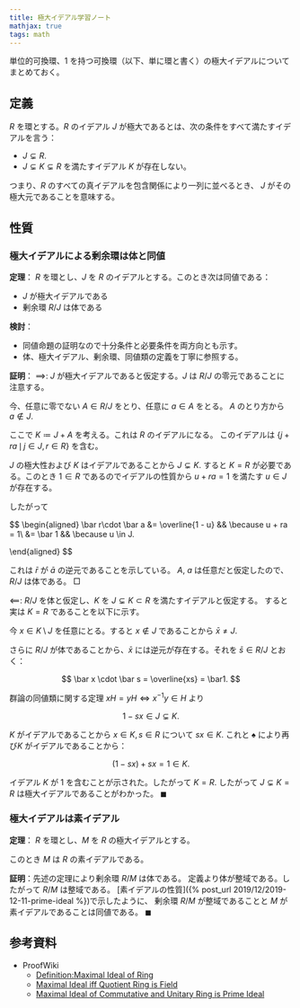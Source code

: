 ```yaml
---
title: 極大イデアル学習ノート
mathjax: true
tags: math
---
```


単位的可換環、1 を持つ可換環（以下、単に環と書く）の極大イデアルについてまとめておく。

## 定義

$R$ を環とする。$R$ のイデアル $J$ が極大であるとは、次の条件をすべて満たすイデアルを言う：

* $J \subsetneq R.$
* $J \subsetneq K \subsetneq R$ を満たすイデアル $K$ が存在しない。

つまり、$R$ のすべての真イデアルを包含関係により一列に並べるとき、
$J$ がその極大元であることを意味する。

## 性質

### 極大イデアルによる剰余環は体と同値

**定理**：
$R$ を環とし、$J$ を $R$ のイデアルとする。このとき次は同値である：

* $J$ が極大イデアルである
* 剰余環 $R/J$ は体である

**検討**：

* 同値命題の証明なので十分条件と必要条件を両方向とも示す。
* 体、極大イデアル、剰余環、同値類の定義を丁寧に参照する。

**証明**：
$\implies\colon$
$J$ が極大イデアルであると仮定する。$J$ は $R/J$ の零元であることに注意する。

今、任意に零でない $A \in R/J$ をとり、任意に $a \in A$ をとる。
$A$ のとり方から $a \notin J.$

ここで $K \coloneqq J + A$ を考える。これは $R$ のイデアルになる。
このイデアルは $\lbrace j + ra \,\mid\, j \in J, r \in R\rbrace$ を含む。

$J$ の極大性および $K$ はイデアルであることから $J \subsetneq K.$
すると $K = R$ が必要である。このとき $1 \in R$ であるのでイデアルの性質から
$u + ra = 1$ を満たす $u \in J$ が存在する。

したがって

$$
\begin{aligned}
\bar r\cdot \bar a
&= \overline{1 - u} && \because u + ra = 1\\
&= \bar 1 && \because u \in J.

\end{aligned}
$$

これは $\bar r$ が $\bar a$ の逆元であることを示している。
$A$, $a$ は任意だと仮定したので、$R/J$ は体である。
$\Box$

$\impliedby\colon$
$R/J$ を体と仮定し、$K$ を $J \subsetneq K \subset R$ を満たすイデアルと仮定する。
すると実は $K = R$ であることを以下に示す。

今 $x \in K\setminus J$ を任意にとる。すると $x \notin J$ であることから $\bar x \ne J.$

さらに $R/J$ が体であることから、$\bar x$ には逆元が存在する。それを $\bar s \in R/J$ とおく：

$$
\bar x \cdot \bar s = \overline{xs} = \bar1.
$$

群論の同値類に関する定理 $xH = yH \iff x^{-1}y \in H$ より

$$
\tag*{$\spadesuit$}
1 - sx \in J \subsetneq K.
$$

$K$ がイデアルであることから $x \in K, s \in R$ について $sx \in K.$
これと $\spadesuit$ により再び$K$ がイデアルであることから：

$$
(1 - sx) + sx = 1 \in K.
$$

イデアル $K$ が $1$ を含むことが示された。したがって $K = R.$
したがって $J \subsetneq K = R$ は極大イデアルであることがわかった。
$\blacksquare$

### 極大イデアルは素イデアル

**定理**：
$R$ を環とし、$M$ を $R$ の極大イデアルとする。

このとき $M$ は $R$ の素イデアルである。

**証明**：先述の定理により剰余環 $R/M$ は体である。
定義より体が整域である。したがって $R/M$ は整域である。
[素イデアルの性質]({% post_url 2019/12/2019-12-11-prime-ideal %})で示したように、
剰余環 $R/M$ が整域であることと $M$ が素イデアルであることは同値である。
$\blacksquare$

## 参考資料

* ProofWiki
  * [Definition:Maximal Ideal of Ring](https://proofwiki.org/wiki/Definition:Maximal_Ideal_of_Ring)
  * [Maximal Ideal iff Quotient Ring is Field](https://proofwiki.org/wiki/Maximal_Ideal_iff_Quotient_Ring_is_Field)
  * [Maximal Ideal of Commutative and Unitary Ring is Prime Ideal](https://proofwiki.org/wiki/Maximal_Ideal_of_Commutative_and_Unitary_Ring_is_Prime_Ideal)
